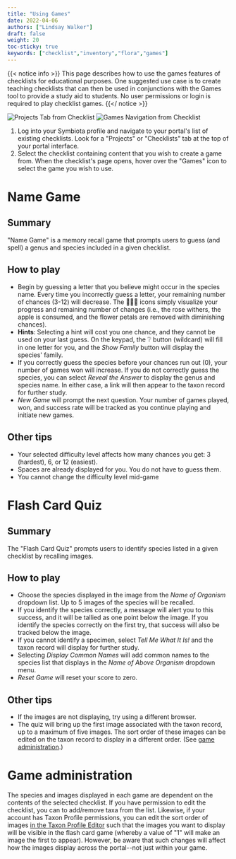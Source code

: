 ```yaml
---
title: "Using Games"
date: 2022-04-06
authors: ["Lindsay Walker"]
draft: false
weight: 20
toc-sticky: true
keywords: ["checklist","inventory","flora","games"]
---
```


{{< notice info >}}
   This page describes how to use the games features of checklists for educational purposes. One suggested use case is to create teaching checklists that can then be used in conjunctions with the Games tool to provide a study aid to students. No user permissions or login is required to play checklist games.
{{</ notice >}}

![Projects Tab from Checklist](/symbiota-docs/images/games_projectstab.png)
![Games Navigation from Checklist](/symbiota-docs/images/games_navigation.png)

1. Log into your Symbiota profile and navigate to your portal's list of existing checklists. Look for a "Projects" or "Checklists" tab at the top of your portal interface.
2. Select the checklist containing content that you wish to create a game from. When the checklist's page opens, hover over the "Games" icon to select the game you wish to use.

# Name Game

## Summary
"Name Game" is a memory recall game that prompts users to guess (and spell) a genus and species included in a given checklist.

## How to play
- Begin by guessing a letter that you believe might occur in the species name. Every time you incorrectly guess a letter, your remaining number of chances (3-12) will decrease. The :rose::sunflower::apple: icons simply visualize your progress and remaining number of changes (i.e., the rose withers, the apple is consumed, and the flower petals are removed with diminishing chances).
- **Hints**: Selecting a hint will cost you one chance, and they cannot be used on your last guess. On the keypad, the :grey_question: button (wildcard) will fill in one letter for you, and the _Show Family_ button will display the species' family.
- If you correctly guess the species before your chances run out (0), your number of games won will increase. If you do not correctly guess the species, you can select _Reveal the Answer_ to display the genus and species name. In either case, a link will then appear to the taxon record for further study.
- _New Game_ will prompt the next question. Your number of games played, won, and success rate will be tracked as you continue playing and initiate new games.

## Other tips
- Your selected difficulty level affects how many chances you get: 3 (hardest), 6, or 12 (easiest).
- Spaces are already displayed for you. You do not have to guess them.
- You cannot change the difficulty level mid-game

# Flash Card Quiz

## Summary
The "Flash Card Quiz" prompts users to identify species listed in a given checklist by recalling images.

## How to play
- Choose the species displayed in the image from the _Name of Organism_ dropdown list. Up to 5 images of the species will be recalled.
- If you identify the species correctly, a message will alert you to this success, and it will be tallied as one point below the image. If you identify the species correctly on the first try, that success will also be tracked below the image.
- If you cannot identify a specimen, select _Tell Me What It Is!_ and the taxon record will display for further study.
- Selecting _Display Common Names_ will add common names to the species list that displays in the _Name of Above Organism_ dropdown menu.
- _Reset Game_ will reset your score to zero.

## Other tips
- If the images are not displaying, try using a different browser.
- The quiz will bring up the first image associated with the taxon record, up to a maximum of five images. The sort order of these images can be edited on the taxon record to display in a different order. (See [game administration](symbiota-docs/content/user/checklist/games/#game-administration).)

# Game administration
The species and images displayed in each game are dependent on the contents of the selected checklist. If you have permission to edit the checklist, you can to add/remove taxa from the list. Likewise, if your account has Taxon Profile permissions, you can edit the sort order of images [in the Taxon Profile Editor](/symbiota-docs/images/games_imagesort.png) such that the images you want to display will be visible in the flash card game (whereby a value of "1" will make an image the first to appear). However, be aware that such changes will affect how the images display across the portal--not just within your game.
